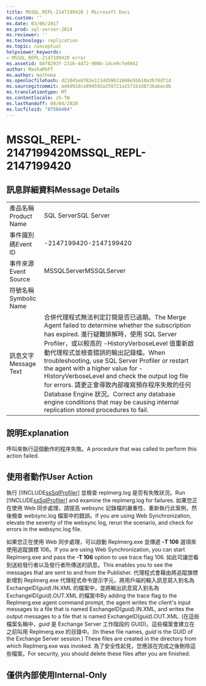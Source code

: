 ```yaml
---
title: MSSQL_REPL-2147199420 | Microsoft Docs
ms.custom: ''
ms.date: 03/06/2017
ms.prod: sql-server-2014
ms.reviewer: ''
ms.technology: replication
ms.topic: conceptual
helpviewer_keywords:
- MSSQL_REPL-2147199420 error
ms.assetid: b8f8293f-2316-4d72-900b-1dce9cfe0842
author: MashaMSFT
ms.author: mathoma
ms.openlocfilehash: d21045e8782e111dd59b31608e5b610a3b78df1d
ms.sourcegitcommit: ad4d92dce894592a259721a1571b1d8736abacdb
ms.translationtype: MT
ms.contentlocale: zh-TW
ms.lasthandoff: 08/04/2020
ms.locfileid: "87584404"
---
```

# <a name="mssql_repl-2147199420"></a><span data-ttu-id="b2edd-102">MSSQL_REPL-2147199420</span><span class="sxs-lookup"><span data-stu-id="b2edd-102">MSSQL_REPL-2147199420</span></span>
    
## <a name="message-details"></a><span data-ttu-id="b2edd-103">訊息詳細資料</span><span class="sxs-lookup"><span data-stu-id="b2edd-103">Message Details</span></span>  
  
|||  
|-|-|  
|<span data-ttu-id="b2edd-104">產品名稱</span><span class="sxs-lookup"><span data-stu-id="b2edd-104">Product Name</span></span>|<span data-ttu-id="b2edd-105">SQL Server</span><span class="sxs-lookup"><span data-stu-id="b2edd-105">SQL Server</span></span>|  
|<span data-ttu-id="b2edd-106">事件識別碼</span><span class="sxs-lookup"><span data-stu-id="b2edd-106">Event ID</span></span>|<span data-ttu-id="b2edd-107">-2147199420</span><span class="sxs-lookup"><span data-stu-id="b2edd-107">-2147199420</span></span>|  
|<span data-ttu-id="b2edd-108">事件來源</span><span class="sxs-lookup"><span data-stu-id="b2edd-108">Event Source</span></span>|<span data-ttu-id="b2edd-109">MSSQLServer</span><span class="sxs-lookup"><span data-stu-id="b2edd-109">MSSQLServer</span></span>|  
|<span data-ttu-id="b2edd-110">符號名稱</span><span class="sxs-lookup"><span data-stu-id="b2edd-110">Symbolic Name</span></span>||  
|<span data-ttu-id="b2edd-111">訊息文字</span><span class="sxs-lookup"><span data-stu-id="b2edd-111">Message Text</span></span>|<span data-ttu-id="b2edd-112">合併代理程式無法判定訂閱是否已過期。</span><span class="sxs-lookup"><span data-stu-id="b2edd-112">The Merge Agent failed to determine whether the subscription has expired.</span></span> <span data-ttu-id="b2edd-113">進行疑難排解時，使用 SQL Server Profiler，或以較高的 -HistoryVerboseLevel 值重新啟動代理程式並檢查錯誤的輸出記錄檔。</span><span class="sxs-lookup"><span data-stu-id="b2edd-113">When troubleshooting, use SQL Server Profiler or restart the agent with a higher value for -HistoryVerboseLevel and check the output log file for errors.</span></span> <span data-ttu-id="b2edd-114">請更正會導致內部複寫預存程序失敗的任何 Database Engine 狀況。</span><span class="sxs-lookup"><span data-stu-id="b2edd-114">Correct any database engine conditions that may be causing internal replication stored procedures to fail.</span></span>|  
  
## <a name="explanation"></a><span data-ttu-id="b2edd-115">說明</span><span class="sxs-lookup"><span data-stu-id="b2edd-115">Explanation</span></span>  
 <span data-ttu-id="b2edd-116">呼叫來執行這個動作的程序失敗。</span><span class="sxs-lookup"><span data-stu-id="b2edd-116">A procedure that was called to perform this action failed.</span></span>  
  
## <a name="user-action"></a><span data-ttu-id="b2edd-117">使用者動作</span><span class="sxs-lookup"><span data-stu-id="b2edd-117">User Action</span></span>  
 <span data-ttu-id="b2edd-118">執行 [!INCLUDE[ssSqlProfiler](../../includes/sssqlprofiler-md.md)] 並檢查 replmerg.log 是否有失敗狀況。</span><span class="sxs-lookup"><span data-stu-id="b2edd-118">Run [!INCLUDE[ssSqlProfiler](../../includes/sssqlprofiler-md.md)] and examine the replmerg.log for failures.</span></span> <span data-ttu-id="b2edd-119">如果您正在使用 Web 同步處理，請提高 websync 記錄檔的嚴重性、重新執行此案例，然後檢查 websync.log 檔案中的錯誤。</span><span class="sxs-lookup"><span data-stu-id="b2edd-119">If you are using Web Synchronization, elevate the severity of the websync log, rerun the scenario, and check for errors in the websync.log file.</span></span>  
  
 <span data-ttu-id="b2edd-120">如果您正在使用 Web 同步處理，可以啟動 Replmerg.exe 並傳遞 **-T 106** 選項來使用追蹤旗標 106。</span><span class="sxs-lookup"><span data-stu-id="b2edd-120">If you are using Web Synchronization, you can start Replmerg.exe and pass the **-T 106** option to use trace flag 106.</span></span> <span data-ttu-id="b2edd-121">如此可讓您看到送給發行者以及發行者所傳送的訊息。</span><span class="sxs-lookup"><span data-stu-id="b2edd-121">This enables you to see the messages that are sent to and from the Publisher.</span></span> <span data-ttu-id="b2edd-122">代理程式會藉由將追蹤旗標新增到 Replmerg.exe 代理程式命令提示字元，將用戶端的輸入訊息寫入到名為 ExchangeID(*guid*).IN.XML 的檔案中，並將輸出訊息寫入到名為 ExchangeID(*guid*).OUT.XML 的檔案中</span><span class="sxs-lookup"><span data-stu-id="b2edd-122">By adding the trace flag to the Replmerg.exe agent command prompt, the agent writes the client's input messages to a file that is named ExchangeID(*guid*).IN.XML, and writes the output messages to a file that is named ExchangeID(*guid*).OUT.XML.</span></span> <span data-ttu-id="b2edd-123">(在這些檔案名稱中，*guid* 是 Exchange Server 工作階段的 GUID)。這些檔案會建立在之前叫用 Replmerg.exe 的目錄中。</span><span class="sxs-lookup"><span data-stu-id="b2edd-123">(In these file names, *guid* is the GUID of the Exchange Server session.) These files are created in the directory from which Replmerg.exe was invoked.</span></span> <span data-ttu-id="b2edd-124">為了安全性起見，您應該在完成之後刪除這些檔案。</span><span class="sxs-lookup"><span data-stu-id="b2edd-124">For security, you should delete these files after you are finished.</span></span>  
  
## <a name="internal-only"></a><span data-ttu-id="b2edd-125">僅供內部使用</span><span class="sxs-lookup"><span data-stu-id="b2edd-125">Internal-Only</span></span>  
  
